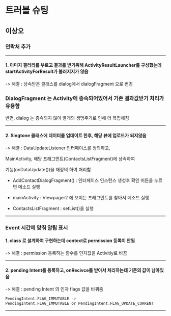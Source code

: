 
# 트러블 슈팅
## 이상오

### 연락처 추가
------------
#### 1. 이미지 갤러리를 부르고 결과를 받기위해 ActivityResultLauncher를 구성했는데  startActivityForResult가 불러지지가 않음

->  해결 : 상속받은 클래스를 dialog에서 dialogFragment 으로 변경
### DialogFragment 는 Activity에 종속되어있어서 기존 결과값받기 처리가 유용함

반면, dialog 는 종속되지 않아 별개의 생명주기로 인해 더 복잡해짐

------------------
#### 2. Singtone 클래스에 데이터를 업데이트 한후, 해당 뷰에 업로드가 되지않음
->  해결 : DataUpdateListener 인터페이스를 정의하고, 

MainActivity, 해당 프래그먼트(ContactsListFragment)에 상속하여 

기능(onDataUpdate())을 재정의 하여 처리함

- AddContactDialogFragment() : 인터페이스 인스턴스 생성후 확인 버튼을 누르면 메소드 실행

- mainActivity : Viewpager2 에 보이는 프래그먼트를 찾아서 메소드 실행

- ContactsListFragment : setList()을 실행
--------------

### Event 시간에 맞춰 알림 표시

#### 1. class 로 설계하여 구현하는데 context로 permission 등록이 안됨

->  해결 : permission 등록하는 함수를 인자값을 Activitiy로 바꿈

---------------
#### 2. pending Intent를 등록하고, onRecivce를 받아서 처리하는데 기존의 값이 남아있음
-> 해결 : pending Intent 의 인자 flags 값을 바꿔줌
```kotlin
PendingIntent.FLAG_IMMUTABLE ->
PendingIntent.FLAG_IMMUTABLE or PendingIntent.FLAG_UPDATE_CURRENT
```
----------------


